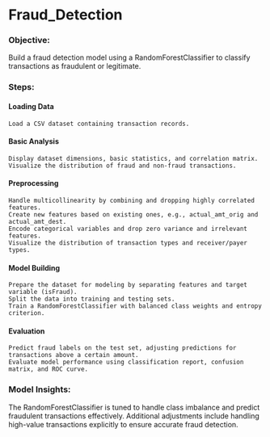 # Fraud_Detection

### Objective: 
Build a fraud detection model using a RandomForestClassifier to classify transactions as fraudulent or legitimate.

### Steps:
#### Loading Data
    Load a CSV dataset containing transaction records.
    
#### Basic Analysis
    Display dataset dimensions, basic statistics, and correlation matrix.
    Visualize the distribution of fraud and non-fraud transactions.

#### Preprocessing
    Handle multicollinearity by combining and dropping highly correlated features.
    Create new features based on existing ones, e.g., actual_amt_orig and actual_amt_dest.
    Encode categorical variables and drop zero variance and irrelevant features.
    Visualize the distribution of transaction types and receiver/payer types.

#### Model Building
    Prepare the dataset for modeling by separating features and target variable (isFraud).
    Split the data into training and testing sets.
    Train a RandomForestClassifier with balanced class weights and entropy criterion.
    
#### Evaluation
    Predict fraud labels on the test set, adjusting predictions for transactions above a certain amount.
    Evaluate model performance using classification report, confusion matrix, and ROC curve.

### Model Insights:
The RandomForestClassifier is tuned to handle class imbalance and predict fraudulent transactions effectively.
Additional adjustments include handling high-value transactions explicitly to ensure accurate fraud detection.
